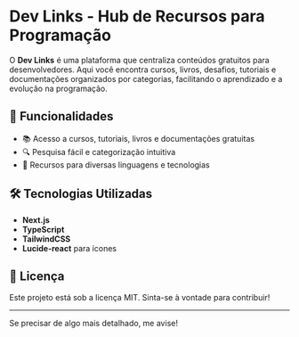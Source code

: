 # Dev Links - Hub de Recursos para Programação

O **Dev Links** é uma plataforma que centraliza conteúdos gratuitos para desenvolvedores. Aqui você encontra cursos, livros, desafios, tutoriais e documentações organizados por categorias, facilitando o aprendizado e a evolução na programação.

## 📌 Funcionalidades

- 📚 Acesso a cursos, tutoriais, livros e documentações gratuitas
- 🔍 Pesquisa fácil e categorização intuitiva
- 🎯 Recursos para diversas linguagens e tecnologias

## 🛠 Tecnologias Utilizadas

- **Next.js**
- **TypeScript**
- **TailwindCSS**
- **Lucide-react** para ícones

## 📜 Licença

Este projeto está sob a licença MIT. Sinta-se à vontade para contribuir!

---

Se precisar de algo mais detalhado, me avise!
